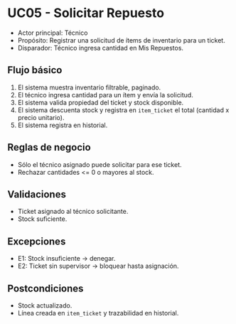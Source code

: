 # UC05 - Solicitar Repuesto

- Actor principal: Técnico
- Propósito: Registrar una solicitud de ítems de inventario para un ticket.
- Disparador: Técnico ingresa cantidad en Mis Repuestos.

## Flujo básico
1. El sistema muestra inventario filtrable, paginado.
2. El técnico ingresa cantidad para un ítem y envía la solicitud.
3. El sistema valida propiedad del ticket y stock disponible.
4. El sistema descuenta stock y registra en `item_ticket` el total (cantidad x precio unitario).
5. El sistema registra en historial.

## Reglas de negocio
- Sólo el técnico asignado puede solicitar para ese ticket.
- Rechazar cantidades <= 0 o mayores al stock.

## Validaciones
- Ticket asignado al técnico solicitante.
- Stock suficiente.

## Excepciones
- E1: Stock insuficiente → denegar.
- E2: Ticket sin supervisor → bloquear hasta asignación.

## Postcondiciones
- Stock actualizado.
- Línea creada en `item_ticket` y trazabilidad en historial.